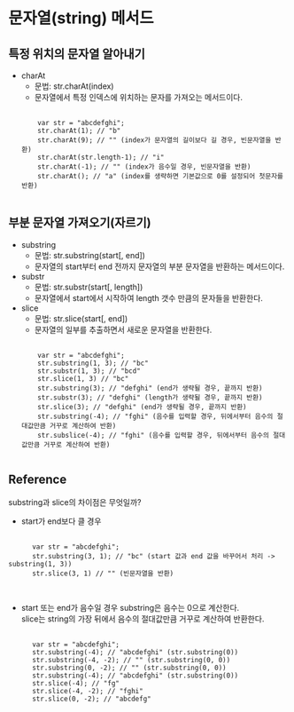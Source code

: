 # 문자열(string) 메서드
## 특정 위치의 문자열 알아내기
* charAt  
   * 문법: str.charAt(index)  
   * 문자열에서 특정 인덱스에 위치하는 문자를 가져오는 메서드이다.  
  <pre>
    <code>
      var str = "abcdefghi";
      str.charAt(1); // "b"
      str.charAt(9); // "" (index가 문자열의 길이보다 길 경우, 빈문자열을 반환)
      str.charAt(str.length-1); // "i"
      str.charAt(-1); // "" (index가 음수일 경우, 빈문자열을 반환)
      str.charAt(); // "a" (index를 생략하면 기본값으로 0를 설정되어 첫문자를 반환)
    </code>
  </pre>
## 부분 문자열 가져오기(자르기)
*  substring  
   * 문법: str.substring(start[, end])  
   * 문자열의 start부터 end 전까지 문자열의 부분 문자열을 반환하는 메서드이다.  
* substr  
  * 문법: str.substr(start[, length])  
  * 문자열에서 start에서 시작하여 length 갯수 만큼의 문자들을 반환한다. 
* slice  
  * 문법: str.slice(start[, end])  
  * 문자열의 일부를 추출하면서 새로운 문자열을 반환한다.  
  <pre>
    <code>
      var str = "abcdefghi";
      str.substring(1, 3); // "bc"
      str.substr(1, 3); // "bcd"
      str.slice(1, 3) // "bc"
      str.substring(3); // "defghi" (end가 생략될 경우, 끝까지 반환)
      str.substr(3); // "defghi" (length가 생략될 경우, 끝까지 반환)
      str.slice(3); // "defghi" (end가 생략될 경우, 끝까지 반환)
      str.substring(-4); // "fghi" (음수를 입력할 경우, 뒤에서부터 음수의 절대값만큼 거꾸로 계산하여 반환)
      str.subslice(-4); // "fghi" (음수를 입력할 경우, 뒤에서부터 음수의 절대값만큼 거꾸로 계산하여 반환)
    </code>
  </pre>
## Reference
  substring과 slice의 차이점은 무엇일까?  
  * start가 end보다 클 경우
  <pre>
    <code>
      var str = "abcdefghi";
      str.substring(3, 1); // "bc" (start 값과 end 값을 바꾸어서 처리 -> substring(1, 3))
      str.slice(3, 1) // "" (빈문자열을 반환)
    </code>
  </pre>
  * start 또는 end가 음수일 경우
    substring은 음수는 0으로 계산한다.  
    slice는 string의 가장 뒤에서 음수의 절대값만큼 거꾸로 계산하여 반환한다.
  <pre>
    <code>
      var str = "abcdefghi";
      str.substring(-4); // "abcdefghi" (str.substring(0))
      str.substring(-4, -2); // "" (str.substring(0, 0))
      str.substring(0, -2); // "" (str.substring(0, 0))
      str.substring(-4); // "abcdefghi" (str.substring(0))
      str.slice(-4); // "fg"
      str.slice(-4, -2); // "fghi"
      str.slice(0, -2); // "abcdefg"
    </code>
  </pre>
